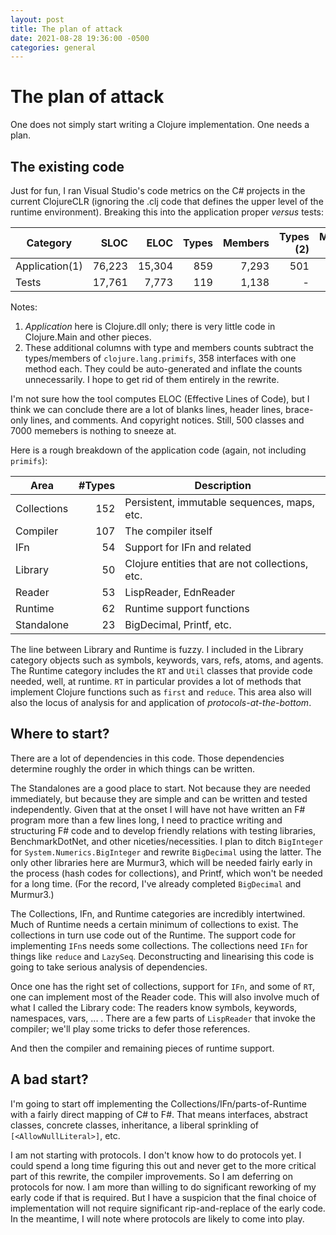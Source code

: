 ```yaml
---
layout: post
title: The plan of attack
date: 2021-08-28 19:36:00 -0500
categories: general
---
```


# The plan of attack

One does not simply start writing a Clojure implementation.  One needs a plan.

## The existing code

Just for fun, I ran Visual Studio's code metrics on the C# projects in the current ClojureCLR (ignoring the .clj code that defines the upper level of the runtime environment).  Breaking this into the application proper _versus_ tests:

| Category    		|   SLOC 	|   ELOC 	| Types 	| Members 	| Types (2)		| Members (2) 	|
|-------------		|-------:	|-------:	|------:	|--------:	|----------:	|------------:	|
| Application(1) 	| 76,223 	| 15,304 	|   859 	|   7,293 	|       501 	|       6,935 	|
| Tests       		| 17,761 	|  7,773 	|   119 	|   1,138 	|         - 	|           - 	|

Notes:

1.  _Application_ here is Clojure.dll only;  there is very little code in Clojure.Main and other pieces.
2.  These additional columns with type and members counts subtract the types/members of `clojure.lang.primifs`, 358 interfaces with one method each.  They could be auto-generated and inflate the counts unnecessarily. I hope to get rid of them entirely in the rewrite.

I'm not sure how the tool computes ELOC (Effective Lines of Code), but I think we can conclude there are a lot of blanks lines, header lines, brace-only lines, and comments.  And copyright notices. Still, 500 classes and 7000 memebers is nothing to sneeze at.

Here is a rough breakdown of the application code (again, not including `primifs`):

| Area 			| #Types	| Description										|
|------			| -------:	| ---------											|
| Collections	| 152		| Persistent, immutable sequences, maps, etc.		|	
| Compiler		| 107		| The compiler itself								|
| IFn			| 54		| Support for IFn and related						|
| Library		| 50		| Clojure entities that are not collections, etc.	|
| Reader		| 53		| LispReader, EdnReader								|
| Runtime		| 62		| Runtime support functions							|
| Standalone	| 23		| BigDecimal, Printf, etc.							|

The line between Library and Runtime is fuzzy.  I included in the Library category objects such as symbols, keywords, vars, refs, atoms, and agents.  The Runtime category includes the `RT` and `Util` classes that provide code needed, well, at runtime.  `RT` in particular provides a lot of methods that implement Clojure functions such as `first` and `reduce`. This area also will also the locus of analysis for and application of _protocols-at-the-bottom_.

## Where to start?

There are a lot of dependencies in this code.  Those dependencies determine roughly the order in which things can be written.

The Standalones are a good place to start.  Not because they are needed immediately, but because they are simple and can be written and tested independently.  Given that at the onset I will have not have written an F# program more than a few lines long, I need to practice writing and structuring F# code and to develop friendly relations with testing libraries, BenchmarkDotNet, and other niceties/necessities.  I plan to ditch `BigInteger` for `System.Numerics.BigInteger` and rewrite `BigDecimal` using the latter.  The only other libraries here are Murmur3, which will be needed fairly early in the process (hash codes for collections), and Printf, which won't be needed for a long time.  (For the record, I've already completed `BigDecimal` and Murmur3.)

The Collections, IFn, and Runtime categories are incredibly intertwined.   Much of Runtime needs a certain minimum of collections to exist.  The collections in turn use code out of the Runtime.  The support code for implementing `IFn`s needs some collections.  The collections need `IFn` for things like `reduce` and `LazySeq`.   Deconstructing and linearising this code is going to take serious analysis of dependencies.  

Once one has the right set of collections, support for `IFn`, and some of `RT`, one can implement most of the Reader code. This will also involve much of what I called the Library code:  The readers know symbols, keywords, namespaces, vars, ... . There are a few parts of  `LispReader` that invoke the compiler; we'll play some tricks to defer those references.

And then the compiler and remaining pieces of runtime support.

## A bad start?

I'm going to start off implementing the Collections/IFn/parts-of-Runtime with a fairly direct mapping of C# to F#.  That means interfaces, abstract classes, concrete classes, inheritance, a liberal sprinkling of `[<AllowNullLiteral>]`, etc. 

I am not starting with protocols.  I don't know how to do protocols yet.  I could spend a long time figuring this out and never get to the more critical part of this rewrite, the compiler improvements.  So I am deferring on protocols for now.   I am more than willing to do significant reworking of my early code if that is required.  But I have a suspicion that the final choice of implementation will not require significant rip-and-replace of the early code.  In the meantime, I will note where protocols are likely to come into play. 










